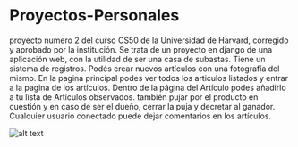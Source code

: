 # Proyectos-Personales
proyecto numero 2 del curso CS50 de la Universidad de Harvard, corregido y aprobado por la institución. 
Se trata de un proyecto en django de una aplicación web, con la utilidad de ser una casa de subastas. Tiene un sistema de registros.
Podés crear nuevos artículos con una fotografía del mismo.
En la pagina principal podes ver todos los articulos listados y entrar a la pagina de los artículos. Dentro de la página del Artículo podes añadirlo a tu lista de Artículos observados.
también pujar por el producto en cuestión y en caso de ser el dueño, cerrar la puja y decretar al ganador. Cualquier usuario conectado puede dejar comentarios en los artículos. 


![alt text](https://media.discordapp.net/attachments/786229609971580982/786238950708740136/unknown.png)

